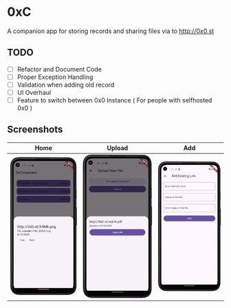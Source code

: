 # 0xC

A companion app for storing records and sharing files via to http://0x0.st

## TODO

- [ ] Refactor and Document Code
- [ ] Proper Exception Handling
- [ ] Validation when adding old record
- [ ] UI Overhaul
- [ ] Feature to switch between 0x0 Instance ( For people with selfhosted 0x0 )

## Screenshots
| Home | Upload | Add |
|:---:|:---:|:---:|
| ![Home Page](https://github.com/n1ved/0xC/blob/master/.readme_files/screenshots/home.png?raw=true) | ![Upload Page](https://github.com/n1ved/0xC/blob/master/.readme_files/screenshots/upload.png?raw=true) | ![Add Page](https://github.com/n1ved/0xC/blob/master/.readme_files/screenshots/add.png?raw=true) |

